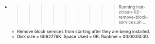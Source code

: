 * >>>>>>>>> Running inst-zclean-02-remove-block-services.sh ...
  * Remove block services from starting after they are being installed.
  * Disk size = 6092276K. Space Used = 0K. Runtime = 00:00:00:00.
